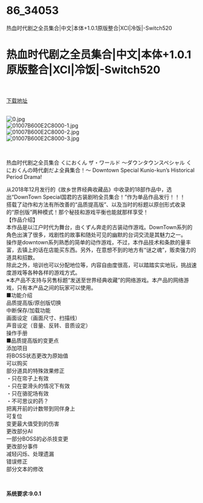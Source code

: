 # 86_34053
热血时代剧之全员集合|中文|本体+1.0.1原版整合|XCI|冷饭|-Switch520
# 热血时代剧之全员集合|中文|本体+1.0.1原版整合|XCI|冷饭|-Switch520
 <br/></br>
[下载地址](https://www.switch520.cc/article/34053 "下载地址")
<br/></br>

<p><img title="0.jpg" src="https://www.switch520.cc/muke_img/2022_07_05_bee7f29124004.jpg" alt="0.jpg"><br>
<img title="01007B600E2C8000-1.jpg" src="https://www.switch520.cc/muke_img/2022_07_05_4eee8c2ebb2ec.jpg" alt="01007B600E2C8000-1.jpg"><br>
<img title="01007B600E2C8000-2.jpg" src="https://www.switch520.cc/muke_img/2022_07_05_6eb734abe3297.jpg" alt="01007B600E2C8000-2.jpg"><br>
<img title="01007B600E2C8000-3.jpg" src="https://www.switch520.cc/muke_img/2022_07_05_7d0574c4375f7.jpg" alt="01007B600E2C8000-3.jpg"></p>
<p>&nbsp;</p>
<p>热血时代剧之全员集合 くにおくん ザ・ワールド ～ダウンタウンスペシャル くにおくんの時代劇だよ全員集合！～ Downtown Special Kunio-kun’s Historical Period Drama!</p>
<p>从2018年12月发行的《故乡世界经典收藏品》中收录的18部作品中，选出“DownTown Special国君的古装剧哟全员集合！”作为单品作品发行！！！<br>
搭载了动作和方法有所改善的“品质提高版”、以及当时的标题以原创形式收录的“原创版”两种模式！那个秘技和游戏平衡也能就那样享受！<br>
【作品介绍】<br>
本作品是以江户时代为舞台，由くずん奔走的古装动作游戏。DownTown系列的角色出演了很多，戏剧性的故事和随处可见的幽默的台词交流是其魅力之一。<br>
操作是downtown系列熟悉的简单的动作游戏，不过，本作品技术和条款的量丰富，去镇上的话在店能买东西。另外，在意想不到的地方有“谜之魂”，贩卖强力的道具和招数。<br>
除此之外，培训也可以分配地位等，内容自由度很高，可以踏踏实实地玩，挑战速度游戏等各种各样的游戏方式。<br>
※本产品不支持与另售标题“发送至世界经典收藏”的网络游戏。本产品的网络游戏，只有本产品之间的玩家可以使用。<br>
■功能介绍<br>
品质提高版/原创版切换<br>
中断保存/加载功能<br>
画面设定（画面尺寸、扫描线）<br>
声音设定（音量、反转、音质设定）<br>
操作手册<br>
■品质提高版的变更点<br>
添加项目<br>
将BOSS状态更改为原始值<br>
可以购买<br>
部分道具的特殊效果修正<br>
・只在帘子上有效<br>
・只在耍滑头的情况下有效<br>
・只在骆驼场有效<br>
・不可思议的药？<br>
把离开前的计数带到同伴身上<br>
可复位<br>
变更最大值受到的伤害<br>
更改部分AI<br>
一部分BOSS的必杀技变更<br>
更改部分事件<br>
减轻闪烁、处理遗漏<br>
错误修正<br>
部分文本的修改</p>
<p>&nbsp;</p>
<p><strong>系统要求:9.0.1</strong></p>




